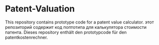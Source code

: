 # Patent-Valuation
This repository contains prototype code for a patent value calculator.
этот репозиторий содержит код поптотипа для калькулятора стоимости патента.
Dieses repository enthält den prototypcode für den patentkostenrechner.

